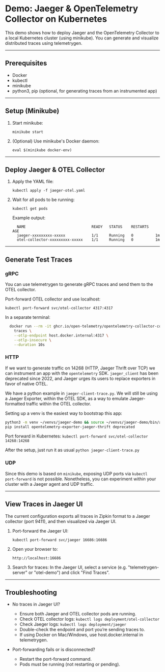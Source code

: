 # Demo: Jaeger & OpenTelemetry Collector on Kubernetes

This demo shows how to deploy Jaeger and the OpenTelemetry Collector to a local Kubernetes cluster (using minikube).
You can generate and visualize distributed traces using telemetrygen.

---

## Prerequisites

- Docker
- kubectl
- minikube
- python3, pip (optional, for generating traces from an instrumented app)

---

## Setup (Minikube)

1. Start minikube:

   `minikube start`

2. (Optional) Use minikube's Docker daemon:

   `eval $(minikube docker-env)`

---

## Deploy Jaeger & OTEL Collector

1. Apply the YAML file:

   `kubectl apply -f jaeger-otel.yaml`

2. Wait for all pods to be running:

   `kubectl get pods`

   Example output:
   ```
     NAME                              READY   STATUS    RESTARTS   AGE
     jaeger-xxxxxxxxx-xxxxx            1/1     Running   0          1m
     otel-collector-xxxxxxxxx-xxxxx    1/1     Running   0          1m
    ```
---

## Generate Test Traces

### gRPC
You can use telemetrygen to generate gRPC traces and send them to the OTEL collector.

Port-forward OTEL collector and use localhost:

  `kubectl port-forward svc/otel-collector 4317:4317`

  In a separate terminal:
```bash
  docker run --rm -it ghcr.io/open-telemetry/opentelemetry-collector-contrib/telemetrygen:latest \
    traces \
    --otlp-endpoint host.docker.internal:4317 \
    --otlp-insecure \
    --duration 10s
```

### HTTP

If we want to generate traffic on 14268 (HTTP, Jaeger Thrift over TCP) we can instrument an app with the `opentelemetry` SDK. `jaeger_client` has been deprecated since 2022, and Jaeger urges its users to replace exporters in favor of native OTEL. 

We have a python example in `jaeger-client-trace.py`. We will still be using a Jaeger Exporter, within the OTEL SDK, as a way to emulate Jaeger-formatted traffic within the OTEL collector.

Setting up a venv is the easiest way to bootstrap this app:
```bash
python3 -m venv ~/venvs/jaeger-demo && source ~/venvs/jaeger-demo/bin/activate
pip install opentelemetry-exporter-jaeger-thrift deprecated
```
Port forward in Kubernetes:
`kubectl port-forward svc/otel-collector 14268:14268`

After the setup, just run it as usual
`python jaeger-client-trace.py`

### UDP

Since this demo is based on `minikube`, exposing UDP ports via `kubectl port-forward` is not possible. Nonetheless, you can experiment within your cluster with a Jaeger agent and UDP traffic.

---

## View Traces in Jaeger UI

The current configuration exports all traces in Zipkin format to a Jaeger collector (port 9411), and then visualized via Jaeger UI.

1. Port-forward the Jaeger UI:

   `kubectl port-forward svc/jaeger 16686:16686`

2. Open your browser to:

   `http://localhost:16686`

3. Search for traces:
   In the Jaeger UI, select a service (e.g. "telemetrygen-server" or "otel-demo") and click "Find Traces".

---

## Troubleshooting

- No traces in Jaeger UI?
  - Ensure both Jaeger and OTEL collector pods are running.
  - Check OTEL collector logs:
      `kubectl logs deployment/otel-collector`
  - Check Jaeger logs:
      `kubectl logs deployment/jaeger`
  - Double-check the endpoint and port you’re sending traces to.
  - If using Docker on Mac/Windows, use host.docker.internal in telemetrygen.

- Port-forwarding fails or is disconnected?
  - Restart the port-forward command.
  - Pods must be running (not restarting or pending).


